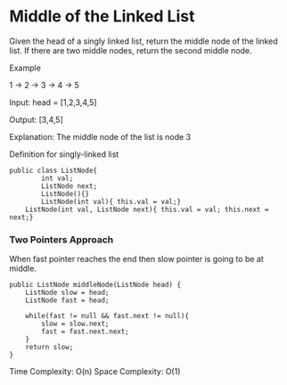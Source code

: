 # Middle of the Linked List

Given the head of a singly linked list, return the middle node of the linked list. If there are two middle nodes, return the second middle node.

Example

1 -> 2 -> 3 -> 4 -> 5

Input: head = [1,2,3,4,5]

Output: [3,4,5]

Explanation: The middle node of the list is node 3



Definition for singly-linked list

	public class ListNode{
        	int val;
        	ListNode next;
        	ListNode(){}
        	ListNode(int val){ this.val = val;}
		ListNode(int val, ListNode next){ this.val = val; this.next = next;}

### Two Pointers Approach ###

When fast pointer reaches the end then slow pointer is going to be at middle.

    public ListNode middleNode(ListNode head) {
        ListNode slow = head;
        ListNode fast = head;

        while(fast != null && fast.next != null){
            slow = slow.next;
            fast = fast.next.next;
        }
        return slow;
    }

Time Complexity: O(n) Space Complexity: O(1)
